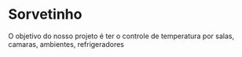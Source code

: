 # Sorvetinho
O objetivo do nosso projeto é ter o controle de temperatura por salas, camaras, ambientes, refrigeradores
